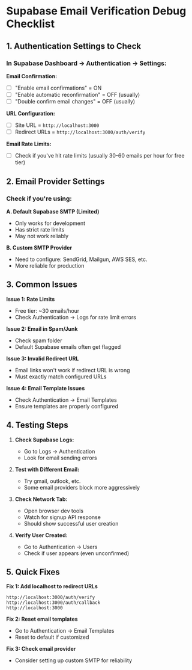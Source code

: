 # Supabase Email Verification Debug Checklist

## 1. Authentication Settings to Check

### In Supabase Dashboard → Authentication → Settings:

**Email Confirmation:**
- [ ] "Enable email confirmations" = ON
- [ ] "Enable automatic reconfirmation" = OFF (usually)
- [ ] "Double confirm email changes" = OFF (usually)

**URL Configuration:**
- [ ] Site URL = `http://localhost:3000`
- [ ] Redirect URLs = `http://localhost:3000/auth/verify`

**Email Rate Limits:**
- [ ] Check if you've hit rate limits (usually 30-60 emails per hour for free tier)

## 2. Email Provider Settings

### Check if you're using:

**A. Default Supabase SMTP (Limited)**
- Only works for development
- Has strict rate limits
- May not work reliably

**B. Custom SMTP Provider**
- Need to configure: SendGrid, Mailgun, AWS SES, etc.
- More reliable for production

## 3. Common Issues

**Issue 1: Rate Limits**
- Free tier: ~30 emails/hour
- Check Authentication → Logs for rate limit errors

**Issue 2: Email in Spam/Junk**
- Check spam folder
- Default Supabase emails often get flagged

**Issue 3: Invalid Redirect URL**
- Email links won't work if redirect URL is wrong
- Must exactly match configured URLs

**Issue 4: Email Template Issues**
- Check Authentication → Email Templates
- Ensure templates are properly configured

## 4. Testing Steps

1. **Check Supabase Logs:**
   - Go to Logs → Authentication
   - Look for email sending errors

2. **Test with Different Email:**
   - Try gmail, outlook, etc.
   - Some email providers block more aggressively

3. **Check Network Tab:**
   - Open browser dev tools
   - Watch for signup API response
   - Should show successful user creation

4. **Verify User Created:**
   - Go to Authentication → Users
   - Check if user appears (even unconfirmed)

## 5. Quick Fixes

**Fix 1: Add localhost to redirect URLs**
```
http://localhost:3000/auth/verify
http://localhost:3000/auth/callback
http://localhost:3000
```

**Fix 2: Reset email templates**
- Go to Authentication → Email Templates
- Reset to default if customized

**Fix 3: Check email provider**
- Consider setting up custom SMTP for reliability